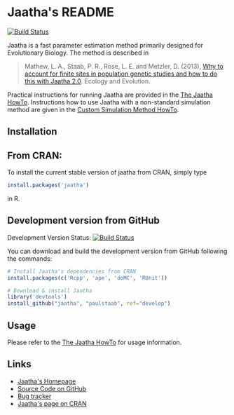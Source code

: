 Jaatha's README
===============

[![Build Status](https://travis-ci.org/paulstaab/jaatha.png?branch=master)](https://travis-ci.org/paulstaab/jaatha)

Jaatha is a fast parameter estimation method primarily designed for Evolutionary
Biology. The method is described in 

> Mathew, L. A., Staab, P. R., Rose, L. E. and Metzler, D. (2013), 
> [Why to account for finite sites in population genetic studies and 
> how to do this with Jaatha 2.0][1]. Ecology and Evolution.

Practical instructions for running Jaatha are provided in the 
[The Jaatha HowTo][2]. Instructions how to use Jaatha with a non-standard 
simulation method are given in the [Custom Simulation Method HowTo][3].



Installation
------------

## From CRAN:
To install the current stable version of jaatha from CRAN, simply type

```R
install.packages('jaatha')
```

in R.

## Development version from GitHub  
Development Version Status: [![Build Status](https://travis-ci.org/paulstaab/jaatha.png?branch=develop)](https://travis-ci.org/paulstaab/jaatha)

You can download and build the development version from GitHub following the
commands: 

```R
# Install Jaatha's dependencies from CRAN
install.packages(c('Rcpp', 'ape', 'doMC', 'RUnit'))

# Download & install Jaatha
library('devtools')
install_github("jaatha", "paulstaab", ref="develop")
```


Usage
-----

Please refer to the [The Jaatha HowTo][2] for usage information.


Links
-----

[1]: http://onlinelibrary.wiley.com/doi/10.1002/ece3.722/abstract
[2]: http://evol.bio.lmu.de/_statgen/software/jaatha/jaatha_howto.pdf
[3]: http://evol.bio.lmu.de/_statgen/software/jaatha/custom_simulator_howto.pdf

* [Jaatha's Homepage](http://evol.bio.lmu.de/_statgen/software/jaatha)
* [Source Code on GitHub](https://github.com/paulstaab/jaatha)
* [Bug tracker](https://github.com/paulstaab/jaatha/issues)
* [Jaatha's page on CRAN](http://cran.r-project.org/web/packages/jaatha/index.html)
